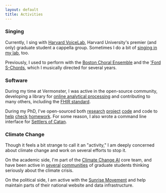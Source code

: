 ```yaml
---
layout: default
title: Activities
---
```


<h3>Singing</h3>

<p>Currently, I sing with <a href='https://voicelab.us' target='_blank'>Harvard VoiceLab</a>, Harvard University's premier (and only) graduate student a cappella group. Sometimes I do a bit of <a href='https://www.youtube.com/watch?v=jugUBL4rEIM&t=1s' target='_blank'>singing in my lab</a>, too.</p>

<p>Previously, I used to perform with the <a href='https://www.bostonchoral.org/' target='_blank'>Boston Choral Ensemble</a> and the <a href='https://soundcloud.com/haverford-s-chords' target='_blank'>'Ford S-Chords</a>, which I musically directed for several years.
</p>

<h3>Software</h3>

<p>During my time at Vermonster, I was active in the open-source community, developing a library for <a href='https://github.com/asross/repor' target='_blank'>online analytical processing</a> and contributing to many others, including the <a href='https://www.hl7.org/fhir/overview.html' target='_blank'>FHIR standard</a>.</p>

<p>During my PhD, I've open-sourced both <a href='https://github.com/dtak/rrr' target='_blank'>research</a> <a href='https://github.com/dtak/adversarial-robustness-public' target='_blank'>project</a> <a href='https://github.com/dtak/lit' target='_blank'>code</a> and code to <a href='https://github.com/asross/c_utest' target='_blank'>help</a> <a href='https://github.com/asross/sample_space' target='_blank'>check</a> <a href='https://github.com/asross/surf' target='_blank'>homework</a>. For some reason, I also wrote a command line interface for <a href='https://github.com/asross/settlers' target='_blank'>Settlers of Catan</a>.</p>

<h3>Climate Change</h3>

<p>Though it feels a bit strange to call it an "activity," I am deeply concerned about climate change and work on several efforts to stop it.</p>

<p>On the academic side, I'm part of the <a href="https://www.climatechange.ai/" target="_blank">Climate Change AI</a> core team, and have been active in <a href='https://www.facebook.com/HarvardGrEAT/' target='_blank'>several</a> <a href='https://hejc.environment.harvard.edu/' target='_blank'>communities</a> of graduate students thinking seriously about the climate crisis.</p>

<p>On the political side, I am active with the <a href='https://www.sunrisemovement.org/' target='_blank'>Sunrise Movement</a> and help maintain parts of their national website and data infrastructure.</p>
